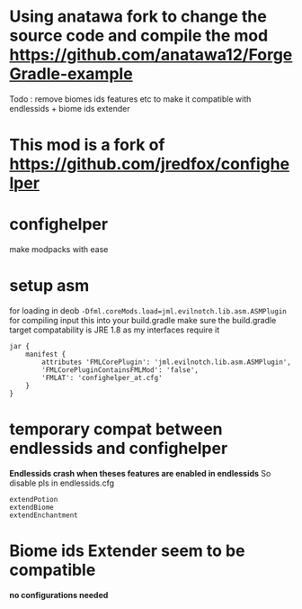 # Using anatawa fork to change the source code and compile the mod https://github.com/anatawa12/ForgeGradle-example


Todo : remove biomes ids features etc to make it compatible with endlessids + biome ids extender

# This mod is a fork of https://github.com/jredfox/confighelper

# confighelper
make modpacks with ease

# setup asm
for loading in deob `-Dfml.coreMods.load=jml.evilnotch.lib.asm.ASMPlugin`
for compiling input this into your build.gradle
make sure the build.gradle target compatability is JRE 1.8 as my interfaces require it
```
jar {
    manifest {
        attributes 'FMLCorePlugin': 'jml.evilnotch.lib.asm.ASMPlugin',
        'FMLCorePluginContainsFMLMod': 'false',
	    'FMLAT': 'confighelper_at.cfg'
    }
}
```

# temporary compat between endlessids and confighelper

**Endlessids crash when theses features are enabled in endlessids**
So disable pls in endlessids.cfg

```
extendPotion
extendBiome
extendEnchantment
```

# Biome ids Extender seem to be compatible

**no configurations needed**